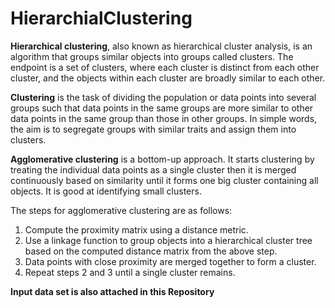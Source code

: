 # HierarchialClustering

**Hierarchical clustering**, also known as hierarchical cluster analysis, is an algorithm that groups similar objects into groups called clusters. The endpoint is a set of clusters, where each cluster is distinct from each other cluster, and the objects within each cluster are broadly similar to each other.

**Clustering** is the task of dividing the population or data points into several groups such that data points in the same groups are more similar to other data points in the same group than those in other groups. In simple words, the aim is to segregate groups with similar traits and assign them into clusters.

**Agglomerative clustering** is a bottom-up approach. It starts clustering by treating the individual data points as a single cluster then it is merged continuously based on similarity until it forms one big cluster containing all objects. It is good at identifying small clusters. 

The steps for agglomerative clustering are as follows:

  1. Compute the proximity matrix using a distance metric.  
  2. Use a linkage function to group objects into a hierarchical cluster tree based on the computed distance matrix from the above step.  
  3. Data points with close proximity are merged together to form a cluster.  
  4. Repeat steps 2 and 3 until a single cluster remains.

**Input data set is also attached in this Repository**
